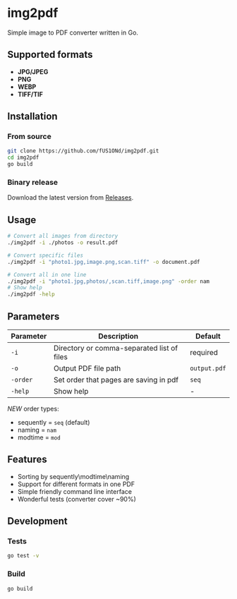 # img2pdf

Simple image to PDF converter written in Go.

## Supported formats

- **JPG/JPEG**
- **PNG**
- **WEBP** 
- **TIFF/TIF**

## Installation

### From source

```bash
git clone https://github.com/fUS1ONd/img2pdf.git
cd img2pdf
go build
```

### Binary release

Download the latest version from [Releases](https://github.com/fUS1ONd/img2pdf/releases).

## Usage

```bash
# Convert all images from directory
./img2pdf -i ./photos -o result.pdf

# Convert specific files
./img2pdf -i "photo1.jpg,image.png,scan.tiff" -o document.pdf

# Convert all in one line
./img2pdf -i "photo1.jpg,photos/,scan.tiff,image.png" -order nam
# Show help
./img2pdf -help
```

## Parameters

| Parameter | Description | Default |
|-----------|-------------|---------|
| `-i` | Directory or comma-separated list of files | required |
| `-o` | Output PDF file path | `output.pdf` |
| `-order` | Set order that pages are saving in pdf | `seq` |
| `-help` | Show help | - |

*NEW* order types:
 - sequently = `seq` (default)
 - naming = `nam`
 - modtime = `mod`

## Features

- Sorting by sequently\modtime\naming
- Support for different formats in one PDF
- Simple friendly command line interface
- Wonderful tests (converter cover ~90%)

## Development

### Tests

```bash
go test -v
```

### Build

```bash
go build
```
